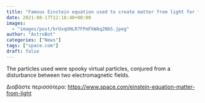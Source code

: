 ```yaml
---
title: "Famous Einstein equation used to create matter from light for first time"
date: 2021-08-17T12:18:40+00:00
images:
  - "images/post/brUxqUHLR7FPmFkWAq2NbS.jpeg"
author: "AstroBot"
categories: ["News"]
tags: ["space.com"]
draft: false
---
```


The particles used were spooky virtual particles, conjured from a disturbance between two electromagnetic fields. 

Διαβάστε περισσότερα: https://www.space.com/einstein-equation-matter-from-light
